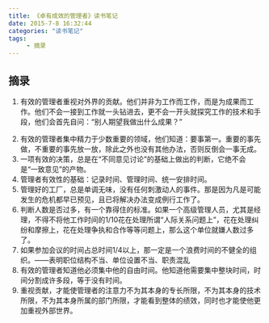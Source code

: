 ```yaml
---
title: 《卓有成效的管理者》读书笔记
date: 2015-7-8 16:32:44
categories: "读书笔记"
tags:
     - 摘录
---
```

## 摘录
1. 有效的管理者重视对外界的贡献。他们并非为工作而工作，而是为成果而工作。他们不会一接到工作就一头钻进去，更不会一开头就探究工作的技术和手段，他们会首先自问：“别人期望我做出什么成果？”
<!-- more -->
2. 有效的管理者集中精力于少数重要的领域，他们知道：要事第一。重要的事先做，不重要的事先放一放，除此之外也没有其他办法，否则反倒会一事无成。
3. 一项有效的决策，总是在“不同意见讨论”的基础上做出的判断，它绝不会是“一致意见”的产物。
4. 管理者有效性的基础：记录时间、管理时间、统一安排时间。
5. 管理好的工厂，总是单调无味，没有任何刺激动人的事件。那是因为凡是可能发生的危机都早已预见，且已将解决办法变成例行工作了。
6. 判断人数是否过多，有一个靠得住的标准。如果一个高级管理人员，尤其是经理，不得不将他工作时间的1/10花在处理所谓“人际关系问题上”，花在处理纠纷和摩擦上，花在处理争执和合作等等问题上，那么这个单位就嫌人数过多了。
7. 如果参加会议的时间占总时间1/4以上，那一定是一个浪费时间的不健全的组织。——表明职位结构不当、单位设置不当、职责混乱
8. 有效的管理者知道他必须集中他的自由时间。他知道他需要集中整块时间，时间分割成许多段，等于没有时间。
9. 重视贡献，才能使管理者的注意力不为其本身的专长所限，不为其本身的技术所限，不为其本身所属的部门所限，才能看到整体的绩效，同时也才能使他更加重视外部世界。
